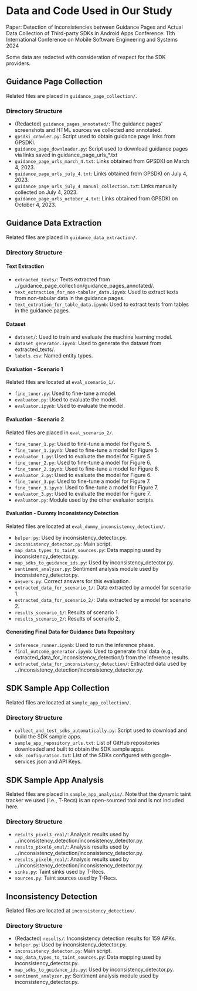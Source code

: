 # Data and Code Used in Our Study

Paper: Detection of Inconsistencies between Guidance Pages and Actual Data Collection of Third-party SDKs in Android Apps
Conference: 11th International Conference on Mobile Software Engineering and Systems 2024

Some data are redacted with consideration of respect for the SDK providers.

## Guidance Page Collection

Related files are placed in `guidance_page_collection/`.

### Directory Structure

- (Redacted) `guidance_pages_annotated/`: The guidance pages' screenshots and HTML sources we collected and annotated.
- `gpsdki_crawler.py`: Script used to obtain guidance page links from GPSDKI.
- `guidance_page_downloader.py`: Script used to download guidance pages via links saved in guidance_page_urls_*.txt
- `guidance_page_urls_march_4.txt`: Links obtained from GPSDKI on March 4, 2023.
- `guidance_page_urls_july_4.txt`: Links obtained from GPSDKI on July 4, 2023.
- `guidance_page_urls_july_4_manual_collection.txt`: Links manually collected on July 4, 2023.
- `guidance_page_urls_october_4.txt`: Links obtained from GPSDKI on October 4, 2023.

## Guidance Data Extraction

Related files are placed in `guidance_data_extraction/`.

### Directory Structure

#### Text Extraction

- `extracted_texts/`: Texts extracted from ../guidance_page_collection/guidance_pages_annotated/.
- `text_extraction_for_non-tabular_data.ipynb`: Used to extract texts from non-tabular data in the guidance pages.
- `text_extration_for_table_data.ipynb`: Used to extract texts from tables in the guidance pages.

#### Dataset

- `dataset/`: Used to train and evaluate the machine learning model.
- `dataset_generator.ipynb`: Used to generate the dataset from extracted_texts/.
- `labels.csv`: Named entity types.

#### Evaluation - Scenario 1

Related files are located at `eval_scenario_1/`.

- `fine_tuner.py`: Used to fine-tune a model.
- `evaluator.py`: Used to evaluate the model.
- `evaluator.ipynb`: Used to evaluate the model.

#### Evaluation - Scenario 2

Related files are placed in `eval_scenario_2/`.

- `fine_tuner_1.py`: Used to fine-tune a model for Figure 5.
- `fine_tuner_1.ipynb`: Used to fine-tune a model for Figure 5.
- `evaluator_1.py`: Used to evaluate the model for Figure 5.
- `fine_tuner_2.py`: Used to fine-tune a model for Figure 6.
- `fine_tuner_2.ipynb`: Used to fine-tune a model for Figure 6.
- `evaluator_2.py`: Used to evaluate the model for Figure 6.
- `fine_tuner_3.py`: Used to fine-tune a model for Figure 7.
- `fine_tuner_3.ipynb`: Used to fine-tune a model for Figure 7.
- `evaluator_3.py`: Used to evaluate the model for Figure 7.
- `evaluator.py`: Module used by the other evaluator scripts.


#### Evaluation - Dummy Inconsistency Detection

Related files are located at `eval_dummy_inconsistency_detection/`.

- `helper.py`: Used by inconsistency_detector.py.
- `inconsistency_detector.py`: Main script.
- `map_data_types_to_taint_sources.py`: Data mapping used by inconsistency_detector.py.
- `map_sdks_to_guidance_ids.py`: Used by inconsistency_detector.py.
- `sentiment_analyzer.py`: Sentiment analysis module used by inconsistency_detector.py.
- `answers.py`: Correct answers for this evaluation.
- `extracted_data_for_scenario_1/`: Data extracted by a model for scenario 1.
- `extracted_data_for_scenario_2/`: Data extracted by a model for scenario 2.
- `results_scenario_1/`: Results of scenario 1.
- `results_scenario_2/`: Results of scenario 2.

#### Generating Final Data for Guidance Data Repository

- `inference_runner.ipynb`: Used to run the inference phase.
- `final_outcome_generator.ipynb`: Used to generate final data (e.g., extracted_data_for_inconsistency_detection/) from the inference results.
- `extracted_data_for_inconsistency_detection/`: Extracted data used by ../inconsistency_detection/inconsistency_detector.py.

## SDK Sample App Collection

Related files are located at `sample_app_collection/`.

### Directory Structure

- `collect_and_test_sdks_automatically.py`: Script used to download and build the SDK sample apps.
- `sample_app_repository_urls.txt`: List of GitHub repositories downloaded and built to obtain the SDK sample apps.
- `sdk_configuration.txt`: List of the SDKs configured with google-services.json and API Keys.

## SDK Sample App Analysis

Related files are placed in `sample_app_analysis/`.
Note that the dynamic taint tracker we used (i.e., T-Recs) is an open-sourced tool and is not included here.

### Directory Structure

- `results_pixel3_real/`: Analysis results used by ../inconsistency_detection/inconsistency_detector.py.
- `results_pixel6_emul/`: Analysis results used by ../inconsistency_detection/inconsistency_detector.py.
- `results_pixel6_real/`: Analysis results used by ../inconsistency_detection/inconsistency_detector.py.
- `sinks.py`: Taint sinks used by T-Recs.
- `sources.py`: Taint sources used by T-Recs.

## Inconsistency Detection

Related files are located at `inconsistency_detection/`.

### Directory Structure

- (Redacted) `results/`: Inconsistency detection results for 159 APKs.
- `helper.py`: Used by inconsistency_detector.py.
- `inconsistency_detector.py`: Main script.
- `map_data_types_to_taint_sources.py`: Data mapping used by inconsistency_detector.py.
- `map_sdks_to_guidance_ids.py`: Used by inconsistency_detector.py.
- `sentiment_analyzer.py`: Sentiment analysis module used by inconsistency_detector.py.
